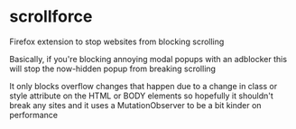 # scrollforce
Firefox extension to stop websites from blocking scrolling

Basically, if you're blocking annoying modal popups with an adblocker this will stop the now-hidden popup from breaking scrolling

It only blocks overflow changes that happen due to a change in class or style attribute on the HTML or BODY elements so hopefully it shouldn't break any sites and it uses a MutationObserver to be a bit kinder on performance
